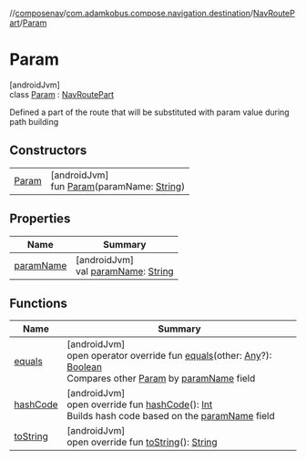 //[composenav](../../../../index.md)/[com.adamkobus.compose.navigation.destination](../../index.md)/[NavRoutePart](../index.md)/[Param](index.md)

# Param

[androidJvm]\
class [Param](index.md) : [NavRoutePart](../index.md)

Defined a part of the route that will be substituted with param value during path building

## Constructors

| | |
|---|---|
| [Param](-param.md) | [androidJvm]<br>fun [Param](-param.md)(paramName: [String](https://kotlinlang.org/api/latest/jvm/stdlib/kotlin/-string/index.html)) |

## Properties

| Name | Summary |
|---|---|
| [paramName](param-name.md) | [androidJvm]<br>val [paramName](param-name.md): [String](https://kotlinlang.org/api/latest/jvm/stdlib/kotlin/-string/index.html) |

## Functions

| Name | Summary |
|---|---|
| [equals](equals.md) | [androidJvm]<br>open operator override fun [equals](equals.md)(other: [Any](https://kotlinlang.org/api/latest/jvm/stdlib/kotlin/-any/index.html)?): [Boolean](https://kotlinlang.org/api/latest/jvm/stdlib/kotlin/-boolean/index.html)<br>Compares other [Param](index.md) by [paramName](param-name.md) field |
| [hashCode](hash-code.md) | [androidJvm]<br>open override fun [hashCode](hash-code.md)(): [Int](https://kotlinlang.org/api/latest/jvm/stdlib/kotlin/-int/index.html)<br>Builds hash code based on the [paramName](param-name.md) field |
| [toString](to-string.md) | [androidJvm]<br>open override fun [toString](to-string.md)(): [String](https://kotlinlang.org/api/latest/jvm/stdlib/kotlin/-string/index.html) |
